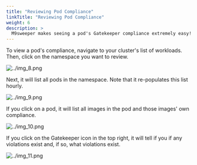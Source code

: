 ```yaml
---
title: "Reviewing Pod Compliance"
linkTitle: "Reviewing Pod Compliance"
weight: 6
description: >
  M9sweeper makes seeing a pod's Gatekeeper compliance extremely easy! 
---
```


To view a pod's compliance, navigate to your cluster's list of workloads. Then, click on the namespace you want to
review. 

![../img_8.png](../img_8.png)

Next, it will list all pods in the namespace. Note that it re-populates this list hourly.

![../img_9.png](../img_9.png)

If you click on a pod, it will list all images in the pod and those images' own compliance. 

![../img_10.png](../img_10.png)

If you click on the Gatekeeper icon in the top right, it will tell if you if any violations exist and, if so, what 
violations exist. 

![../img_11.png](../img_11.png)


